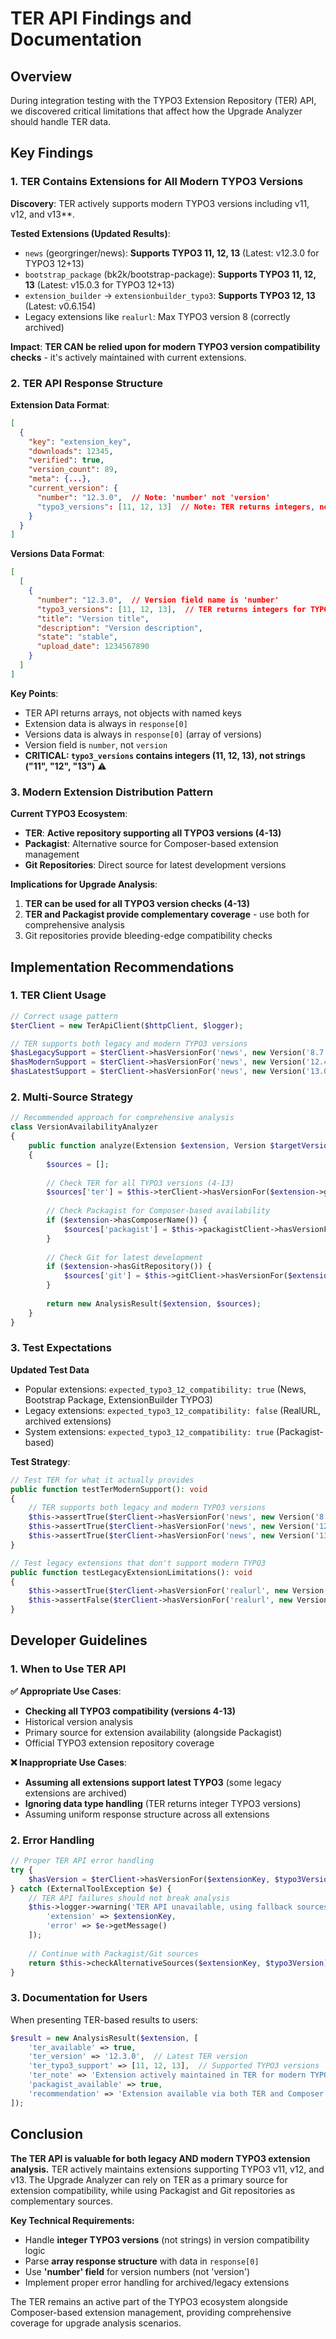 # TER API Findings and Documentation

## Overview

During integration testing with the TYPO3 Extension Repository (TER) API, we discovered critical limitations that affect how the Upgrade Analyzer should handle TER data.

## Key Findings

### 1. TER Contains Extensions for All Modern TYPO3 Versions

**Discovery**: TER actively supports modern TYPO3 versions including v11, v12, and v13**.

**Tested Extensions (Updated Results)**:
- `news` (georgringer/news): **Supports TYPO3 11, 12, 13** (Latest: v12.3.0 for TYPO3 12+13)
- `bootstrap_package` (bk2k/bootstrap-package): **Supports TYPO3 11, 12, 13** (Latest: v15.0.3 for TYPO3 12+13)
- `extension_builder` → `extensionbuilder_typo3`: **Supports TYPO3 12, 13** (Latest: v0.6.154)
- Legacy extensions like `realurl`: Max TYPO3 version 8 (correctly archived)

**Impact**: **TER CAN be relied upon for modern TYPO3 version compatibility checks** - it's actively maintained with current extensions.

### 2. TER API Response Structure

**Extension Data Format**:
```json
[
  {
    "key": "extension_key",
    "downloads": 12345,
    "verified": true,
    "version_count": 89,
    "meta": {...},
    "current_version": {
      "number": "12.3.0",  // Note: 'number' not 'version'
      "typo3_versions": [11, 12, 13]  // Note: TER returns integers, not strings
    }
  }
]
```

**Versions Data Format**:
```json
[
  [
    {
      "number": "12.3.0",  // Version field name is 'number'
      "typo3_versions": [11, 12, 13],  // TER returns integers for TYPO3 versions
      "title": "Version title",
      "description": "Version description",
      "state": "stable",
      "upload_date": 1234567890
    }
  ]
]
```

**Key Points**:
- TER API returns arrays, not objects with named keys
- Extension data is always in `response[0]`
- Versions data is always in `response[0]` (array of versions)
- Version field is `number`, not `version`
- **CRITICAL: `typo3_versions` contains integers (11, 12, 13), not strings ("11", "12", "13")** ⚠️

### 3. Modern Extension Distribution Pattern

**Current TYPO3 Ecosystem**:
- **TER**: **Active repository supporting all TYPO3 versions (4-13)**
- **Packagist**: Alternative source for Composer-based extension management
- **Git Repositories**: Direct source for latest development versions

**Implications for Upgrade Analysis**:
1. **TER can be used for all TYPO3 version checks (4-13)**
2. **TER and Packagist provide complementary coverage** - use both for comprehensive analysis
3. Git repositories provide bleeding-edge compatibility checks

## Implementation Recommendations

### 1. TER Client Usage

```php
// Correct usage pattern
$terClient = new TerApiClient($httpClient, $logger);

// TER supports both legacy and modern TYPO3 versions
$hasLegacySupport = $terClient->hasVersionFor('news', new Version('8.7.0'));   // true
$hasModernSupport = $terClient->hasVersionFor('news', new Version('12.4.0')); // true
$hasLatestSupport = $terClient->hasVersionFor('news', new Version('13.0.0'));  // true
```

### 2. Multi-Source Strategy

```php
// Recommended approach for comprehensive analysis
class VersionAvailabilityAnalyzer 
{
    public function analyze(Extension $extension, Version $targetVersion): AnalysisResult
    {
        $sources = [];
        
        // Check TER for all TYPO3 versions (4-13)
        $sources['ter'] = $this->terClient->hasVersionFor($extension->getKey(), $targetVersion);
        
        // Check Packagist for Composer-based availability
        if ($extension->hasComposerName()) {
            $sources['packagist'] = $this->packagistClient->hasVersionFor($extension->getComposerName(), $targetVersion);
        }
        
        // Check Git for latest development
        if ($extension->hasGitRepository()) {
            $sources['git'] = $this->gitClient->hasVersionFor($extension->getGitUrl(), $targetVersion);
        }
        
        return new AnalysisResult($extension, $sources);
    }
}
```

### 3. Test Expectations

**Updated Test Data**
- Popular extensions: `expected_typo3_12_compatibility: true` (News, Bootstrap Package, ExtensionBuilder TYPO3)
- Legacy extensions: `expected_typo3_12_compatibility: false` (RealURL, archived extensions)
- System extensions: `expected_typo3_12_compatibility: true` (Packagist-based)

**Test Strategy**:
```php
// Test TER for what it actually provides
public function testTerModernSupport(): void 
{
    // TER supports both legacy and modern TYPO3 versions
    $this->assertTrue($terClient->hasVersionFor('news', new Version('8.7.0')));
    $this->assertTrue($terClient->hasVersionFor('news', new Version('12.4.0')));  // Now true!
    $this->assertTrue($terClient->hasVersionFor('news', new Version('13.0.0')));  // TYPO3 v13 support
}

// Test legacy extensions that don't support modern TYPO3
public function testLegacyExtensionLimitations(): void
{
    $this->assertTrue($terClient->hasVersionFor('realurl', new Version('8.7.0')));
    $this->assertFalse($terClient->hasVersionFor('realurl', new Version('12.4.0')));
}
```

## Developer Guidelines

### 1. When to Use TER API

**✅ Appropriate Use Cases**:
- **Checking all TYPO3 compatibility (versions 4-13)**
- Historical version analysis
- Primary source for extension availability (alongside Packagist)
- Official TYPO3 extension repository coverage

**❌ Inappropriate Use Cases**:
- **Assuming all extensions support latest TYPO3** (some legacy extensions are archived)
- **Ignoring data type handling** (TER returns integer TYPO3 versions)
- Assuming uniform response structure across all extensions

### 2. Error Handling

```php
// Proper TER API error handling
try {
    $hasVersion = $terClient->hasVersionFor($extensionKey, $typo3Version);
} catch (ExternalToolException $e) {
    // TER API failures should not break analysis
    $this->logger->warning('TER API unavailable, using fallback sources', [
        'extension' => $extensionKey,
        'error' => $e->getMessage()
    ]);
    
    // Continue with Packagist/Git sources
    return $this->checkAlternativeSources($extensionKey, $typo3Version);
}
```

### 3. Documentation for Users

When presenting TER-based results to users:

```php
$result = new AnalysisResult($extension, [
    'ter_available' => true,
    'ter_version' => '12.3.0',  // Latest TER version
    'ter_typo3_support' => [11, 12, 13],  // Supported TYPO3 versions
    'ter_note' => 'Extension actively maintained in TER for modern TYPO3 versions.',
    'packagist_available' => true,
    'recommendation' => 'Extension available via both TER and Composer'
]);
```

## Conclusion

**The TER API is valuable for both legacy AND modern TYPO3 extension analysis.** TER actively maintains extensions supporting TYPO3 v11, v12, and v13. The Upgrade Analyzer can rely on TER as a primary source for extension compatibility, while using Packagist and Git repositories as complementary sources.

**Key Technical Requirements:**
- Handle **integer TYPO3 versions** (not strings) in version compatibility logic
- Parse **array response structure** with data in `response[0]`
- Use **'number' field** for version numbers (not 'version')
- Implement proper error handling for archived/legacy extensions

The TER remains an active part of the TYPO3 ecosystem alongside Composer-based extension management, providing comprehensive coverage for upgrade analysis scenarios.